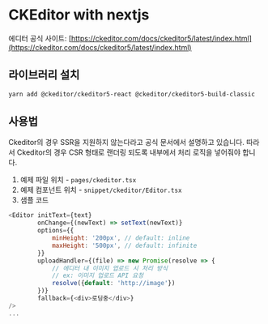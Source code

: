 # CKEditor with nextjs


에디터 공식 사이트:  [https://ckeditor.com/docs/ckeditor5/latest/index.html](https://ckeditor.com/docs/ckeditor5/latest/index.html)

## 라이브러리 설치

```bash
yarn add @ckeditor/ckeditor5-react @ckeditor/ckeditor5-build-classic
```

## 사용법

Ckeditor의 경우 SSR을 지원하지 않는다라고 공식 문서에서 설명하고 있습니다.
따라서 Ckeditor의 경우 CSR 형태로 랜더링 되도록 내부에서 처리 로직을 넣어줘야 합니다.

1. 예제 파일 위치  - `pages/ckeditor.tsx`
2. 예제 컴포넌트 위치  - `snippet/ckeditor/Editor.tsx`
3. 샘플 코드
```javascript
<Editor initText={text}
        onChange={(newText) => setText(newText)}
        options={{
            minHeight: '200px', // default: inline
            maxHeight: '500px', // default: infinite
        }}
        uploadHandler={(file) => new Promise(resolve => {
            // 에디터 내 이미지 업로드 시 처리 방식 
            // ex: 이미지 업로드 API 요청
            resolve({default: 'http://image'}) 
        })}
        fallback={<div>로딩중</div>}
/>
...
```
